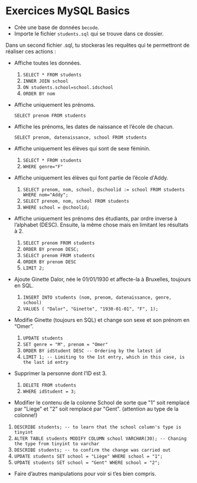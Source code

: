 # Exercices MySQL Basics

- Crée une base de données `becode`.
- Importe le fichier `students.sql` qui se trouve dans ce dossier.

Dans un second fichier .sql, tu stockeras les requêtes qui te permettront de réaliser ces actions :

- Affiche toutes les données.
  
  1. `SELECT * FROM students`
  2. `INNER JOIN school`
  3. `ON students.school=school.idschool`
  4. `ORDER BY nom`
  
- Affiche uniquement les prénoms.
  
  `SELECT prenom FROM students`
  
- Affiche les prénoms, les dates de naissance et l’école de chacun.
  
  `SELECT prenom, datenaissance, school FROM students`
  
- Affiche uniquement les élèves qui sont de sexe féminin.
  
  1. `SELECT * FROM students`
  2. `WHERE genre="F"`
  
- Affiche uniquement les élèves qui font partie de l’école d'Addy.
  
  1. `SELECT prenom, nom, school, @schoolid := school FROM students WHERE nom="Addy";`
  2. `SELECT prenom, nom, school FROM students`
  3. `WHERE school = @schoolid;`
  
- Affiche uniquement les prénoms des étudiants, par ordre inverse à l’alphabet
(DESC). Ensuite, la même chose mais en limitant les résultats à 2.

  1. `SELECT prenom FROM students`
  2. `ORDER BY prenom DESC;`
  3. `SELECT prenom FROM students`
  4. `ORDER BY prenom DESC`
  5. `LIMIT 2;`
  
- Ajoute Ginette Dalor, née le 01/01/1930 et affecte-la à Bruxelles, toujours en
SQL.

  1. `INSERT INTO students (nom, prenom, datenaissance, genre, school)`
  2. `VALUES ( "Dalor", "Ginette", "1930-01-01", "F", 1);`
  
- Modifie Ginette (toujours en SQL) et change son sexe et son prénom en “Omer”.
  
  1. `UPDATE students`
  2. `SET genre = "M", prenom = "Omer"`
  3. `ORDER BY idStudent DESC -- Ordering by the latest id`
  4. `LIMIT 1; -- Limiting to the 1st entry, which in this case, is the last id entry`
  
- Supprimer la personne dont l’ID est 3.
  
  1. `DELETE FROM students`
  2. `WHERE idStudent = 3;`
  
- Modifier le contenu de la colonne School de sorte que "1" soit remplacé par "Liege" et "2" soit remplacé par "Gent". (attention au type de la colonne!)
  
 1.  `DESCRIBE students; -- to learn that the school column's type is tinyint`
 2.  `ALTER TABLE students MODIFY COLUMN school VARCHAR(30); -- Chaning the type from tinyint to varchar`
 3.  `DESCRIBE students; -- to confirm the change was carried out`
 4.  `UPDATE students SET school = "Liège" WHERE school = "1";`
 5.  `UPDATE students SET school = "Gent" WHERE school = "2";`
  
  - Faire d’autres manipulations pour voir si t’es bien compris.
